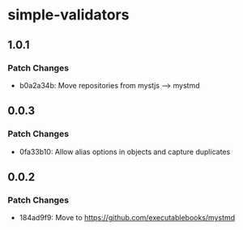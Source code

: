 # simple-validators

## 1.0.1

### Patch Changes

- b0a2a34b: Move repositories from mystjs --> mystmd

## 0.0.3

### Patch Changes

- 0fa33b10: Allow alias options in objects and capture duplicates

## 0.0.2

### Patch Changes

- 184ad9f9: Move to https://github.com/executablebooks/mystmd
